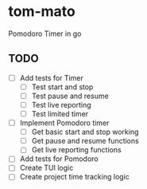 # tom-mato
Pomodoro Timer in go

## TODO

- [ ] Add tests for Timer 
    - [ ] Test start and stop
    - [ ] Test pause and resume
    - [ ] Test live reporting
    - [ ] Test limited timer
- [ ] Implement Pomodoro timer
    - [ ] Get basic start and stop working
    - [ ] Get pause and resume functions
    - [ ] Get live reporting functions
- [ ] Add tests for Pomodoro
- [ ] Create TUI logic
- [ ] Create project time tracking logic
